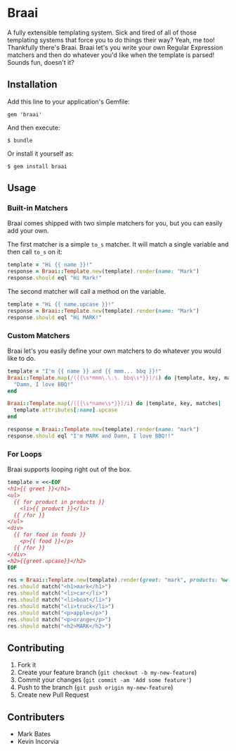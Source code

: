 # Braai

A fully extensible templating system. Sick and tired of all of those templating systems that force you to do things their way? Yeah, me too! Thankfully there's Braai. 
Braai let's you write your own Regular Expression matchers and then do whatever you'd like when the template is parsed! Sounds fun, doesn't it?

## Installation

Add this line to your application's Gemfile:

    gem 'braai'

And then execute:

    $ bundle

Or install it yourself as:

    $ gem install braai

## Usage

### Built-in Matchers

Braai comes shipped with two simple matchers for you, but you can easily add your own.

The first matcher is a simple <code>to_s</code> matcher. It will match a single variable and then call <code>to_s</code> on it:

```ruby
template = "Hi {{ name }}!"
response = Braai::Template.new(template).render(name: "Mark")
response.should eql "Hi Mark!"
```

The second matcher will call a method on the variable.

```ruby
template = "Hi {{ name.upcase }}!"
response = Braai::Template.new(template).render(name: "Mark")
response.should eql "Hi MARK!"
```

### Custom Matchers

Braai let's you easily define your own matchers to do whatever you would like to do.

```ruby
template = "I'm {{ name }} and {{ mmm... bbq }}!"
Braai::Template.map(/({{\s*mmm\.\.\. bbq\s*}})/i) do |template, key, matches|
  "Damn, I love BBQ!"
end

Braai::Template.map(/({{\s*name\s*}})/i) do |template, key, matches|
  template.attributes[:name].upcase
end

response = Braai::Template.new(template).render(name: "mark")
response.should eql "I'm MARK and Damn, I love BBQ!!"
```

### For Loops

Braai supports looping right out of the box.

```ruby
template = <<-EOF
<h1>{{ greet }}</h1>
<ul>
  {{ for product in products }}
    <li>{{ product }}</li>
  {{ /for }}
</ul>
<div>
  {{ for food in foods }}
    <p>{{ food }}</p>
  {{ /for }}
</div>
<h2>{{greet.upcase}}</h2>
EOF

res = Braai::Template.new(template).render(greet: "mark", products: %w{car boat truck}, foods: %w{apple orange})
res.should match("<h1>mark</h1>")
res.should match("<li>car</li>")
res.should match("<li>boat</li>")
res.should match("<li>truck</li>")
res.should match("<p>apple</p>")
res.should match("<p>orange</p>")
res.should match("<h2>MARK</h2>")
```

## Contributing

1. Fork it
2. Create your feature branch (`git checkout -b my-new-feature`)
3. Commit your changes (`git commit -am 'Add some feature'`)
4. Push to the branch (`git push origin my-new-feature`)
5. Create new Pull Request

## Contributers

* Mark Bates
* Kevin Incorvia

